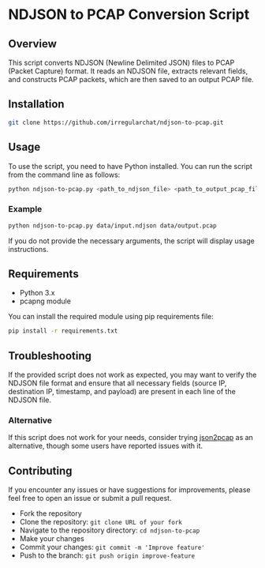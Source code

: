 # NDJSON to PCAP Conversion Script

## Overview
This script converts NDJSON (Newline Delimited JSON) files to PCAP (Packet Capture) format. It reads an NDJSON file, extracts relevant fields, and constructs PCAP packets, which are then saved to an output PCAP file.
## Installation

```bash
git clone https://github.com/irregularchat/ndjson-to-pcap.git
```

## Usage

To use the script, you need to have Python installed. You can run the script from the command line as follows:

```bash
python ndjson-to-pcap.py <path_to_ndjson_file> <path_to_output_pcap_file>
```

### Example
```bash
python ndjson-to-pcap.py data/input.ndjson data/output.pcap
```

If you do not provide the necessary arguments, the script will display usage instructions.

## Requirements
- Python 3.x
- pcapng module

You can install the required module using pip requirements file:
    
```bash
pip install -r requirements.txt
```

## Troubleshooting
If the provided script does not work as expected, you may want to verify the NDJSON file format and ensure that all necessary fields (source IP, destination IP, timestamp, and payload) are present in each line of the NDJSON file.

### Alternative
If this script does not work for your needs, consider trying [json2pcap](https://github.com/H21lab/json2pcap) as an alternative, though some users have reported issues with it.

## Contributing
If you encounter any issues or have suggestions for improvements, please feel free to open an issue or submit a pull request.
- Fork the repository
- Clone the repository: `git clone URL of your fork`
- Navigate to the repository directory: `cd ndjson-to-pcap`
- Make your changes
- Commit your changes: `git commit -m 'Improve feature'`
- Push to the branch: `git push origin improve-feature`
